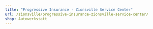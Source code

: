 ```yaml
---
title: "Progressive Insurance - Zionsville Service Center"
url: /zionsville/progressive-insurance-zionsville-service-center/
shop: Autowerkstatt
---
```

